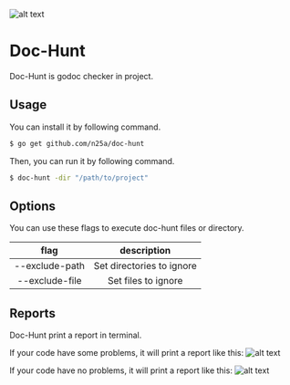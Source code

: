 ![alt text]()

# Doc-Hunt
Doc-Hunt is godoc checker in project.

## Usage
You can install it by following command.

```bash
$ go get github.com/n25a/doc-hunt
```

Then, you can run it by following command.

```bash
$ doc-hunt -dir "/path/to/project"
```

## Options
You can use these flags to execute doc-hunt files or directory.

|      flag      |        description         |
|:--------------:|:--------------------------:|
| --exclude-path | Set directories to ignore  |
| --exclude-file |    Set files to ignore     |


## Reports
Doc-Hunt print a report in terminal.

If your code have some problems, it will print a report like this:
![alt text]()

If your code have no problems, it will print a report like this:
![alt text]()